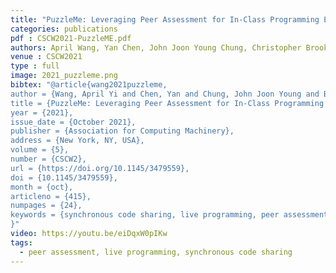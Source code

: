 ```yaml
---
title: "PuzzleMe: Leveraging Peer Assessment for In-Class Programming Exercises"
categories: publications
pdf : CSCW2021-PuzzleME.pdf
authors: April Wang, Yan Chen, John Joon Young Chung, Christopher Brooks, Steve Oney
venue : CSCW2021
type : full
image: 2021_puzzleme.png
bibtex: "@article{wang2021puzzleme,
author = {Wang, April Yi and Chen, Yan and Chung, John Joon Young and Brooks, Christopher and Oney, Steve},
title = {PuzzleMe: Leveraging Peer Assessment for In-Class Programming Exercises},
year = {2021},
issue_date = {October 2021},
publisher = {Association for Computing Machinery},
address = {New York, NY, USA},
volume = {5},
number = {CSCW2},
url = {https://doi.org/10.1145/3479559},
doi = {10.1145/3479559},
month = {oct},
articleno = {415},
numpages = {24},
keywords = {synchronous code sharing, live programming, peer assessment}
}"
video: https://youtu.be/eiDqxW0pIKw
tags: 
  - peer assessment, live programming, synchronous code sharing
---
```

